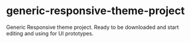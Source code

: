 # generic-responsive-theme-project
Generic Responsive theme project. Ready to be downloaded and start editing and using for UI prototypes.
